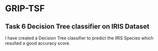 # GRIP-TSF

## Task 6 Decision Tree classifier on IRIS Dataset
I have created a Decision Tree classifier to predict the IRIS Species which resulted a good accuracy score.

